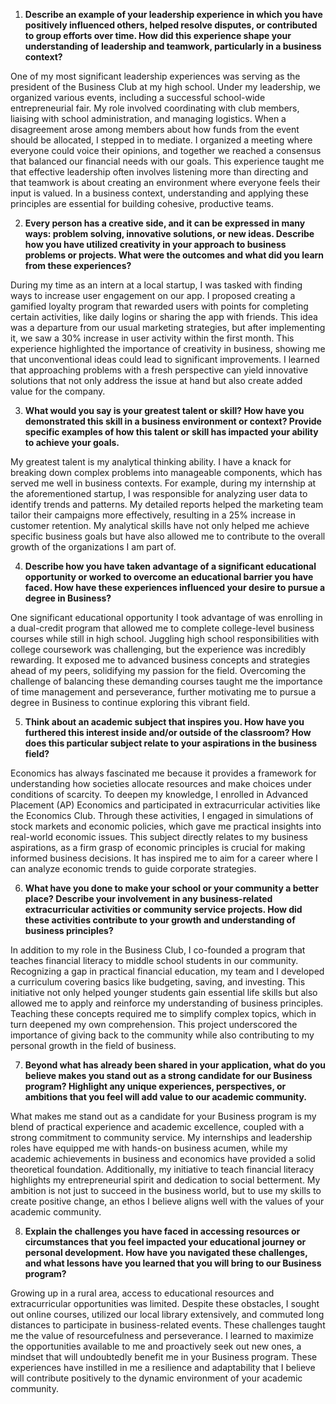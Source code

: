 1. **Describe an example of your leadership experience in which you have positively influenced others, helped resolve disputes, or contributed to group efforts over time. How did this experience shape your understanding of leadership and teamwork, particularly in a business context?**

One of my most significant leadership experiences was serving as the president of the Business Club at my high school. Under my leadership, we organized various events, including a successful school-wide entrepreneurial fair. My role involved coordinating with club members, liaising with school administration, and managing logistics. When a disagreement arose among members about how funds from the event should be allocated, I stepped in to mediate. I organized a meeting where everyone could voice their opinions, and together we reached a consensus that balanced our financial needs with our goals. This experience taught me that effective leadership often involves listening more than directing and that teamwork is about creating an environment where everyone feels their input is valued. In a business context, understanding and applying these principles are essential for building cohesive, productive teams.

2. **Every person has a creative side, and it can be expressed in many ways: problem solving, innovative solutions, or new ideas. Describe how you have utilized creativity in your approach to business problems or projects. What were the outcomes and what did you learn from these experiences?**

During my time as an intern at a local startup, I was tasked with finding ways to increase user engagement on our app. I proposed creating a gamified loyalty program that rewarded users with points for completing certain activities, like daily logins or sharing the app with friends. This idea was a departure from our usual marketing strategies, but after implementing it, we saw a 30% increase in user activity within the first month. This experience highlighted the importance of creativity in business, showing me that unconventional ideas could lead to significant improvements. I learned that approaching problems with a fresh perspective can yield innovative solutions that not only address the issue at hand but also create added value for the company.

3. **What would you say is your greatest talent or skill? How have you demonstrated this skill in a business environment or context? Provide specific examples of how this talent or skill has impacted your ability to achieve your goals.**

My greatest talent is my analytical thinking ability. I have a knack for breaking down complex problems into manageable components, which has served me well in business contexts. For example, during my internship at the aforementioned startup, I was responsible for analyzing user data to identify trends and patterns. My detailed reports helped the marketing team tailor their campaigns more effectively, resulting in a 25% increase in customer retention. My analytical skills have not only helped me achieve specific business goals but have also allowed me to contribute to the overall growth of the organizations I am part of.

4. **Describe how you have taken advantage of a significant educational opportunity or worked to overcome an educational barrier you have faced. How have these experiences influenced your desire to pursue a degree in Business?**

One significant educational opportunity I took advantage of was enrolling in a dual-credit program that allowed me to complete college-level business courses while still in high school. Juggling high school responsibilities with college coursework was challenging, but the experience was incredibly rewarding. It exposed me to advanced business concepts and strategies ahead of my peers, solidifying my passion for the field. Overcoming the challenge of balancing these demanding courses taught me the importance of time management and perseverance, further motivating me to pursue a degree in Business to continue exploring this vibrant field.

5. **Think about an academic subject that inspires you. How have you furthered this interest inside and/or outside of the classroom? How does this particular subject relate to your aspirations in the business field?**

Economics has always fascinated me because it provides a framework for understanding how societies allocate resources and make choices under conditions of scarcity. To deepen my knowledge, I enrolled in Advanced Placement (AP) Economics and participated in extracurricular activities like the Economics Club. Through these activities, I engaged in simulations of stock markets and economic policies, which gave me practical insights into real-world economic issues. This subject directly relates to my business aspirations, as a firm grasp of economic principles is crucial for making informed business decisions. It has inspired me to aim for a career where I can analyze economic trends to guide corporate strategies.

6. **What have you done to make your school or your community a better place? Describe your involvement in any business-related extracurricular activities or community service projects. How did these activities contribute to your growth and understanding of business principles?**

In addition to my role in the Business Club, I co-founded a program that teaches financial literacy to middle school students in our community. Recognizing a gap in practical financial education, my team and I developed a curriculum covering basics like budgeting, saving, and investing. This initiative not only helped younger students gain essential life skills but also allowed me to apply and reinforce my understanding of business principles. Teaching these concepts required me to simplify complex topics, which in turn deepened my own comprehension. This project underscored the importance of giving back to the community while also contributing to my personal growth in the field of business.

7. **Beyond what has already been shared in your application, what do you believe makes you stand out as a strong candidate for our Business program? Highlight any unique experiences, perspectives, or ambitions that you feel will add value to our academic community.**

What makes me stand out as a candidate for your Business program is my blend of practical experience and academic excellence, coupled with a strong commitment to community service. My internships and leadership roles have equipped me with hands-on business acumen, while my academic achievements in business and economics have provided a solid theoretical foundation. Additionally, my initiative to teach financial literacy highlights my entrepreneurial spirit and dedication to social betterment. My ambition is not just to succeed in the business world, but to use my skills to create positive change, an ethos I believe aligns well with the values of your academic community.

8. **Explain the challenges you have faced in accessing resources or circumstances that you feel impacted your educational journey or personal development. How have you navigated these challenges, and what lessons have you learned that you will bring to our Business program?**

Growing up in a rural area, access to educational resources and extracurricular opportunities was limited. Despite these obstacles, I sought out online courses, utilized our local library extensively, and commuted long distances to participate in business-related events. These challenges taught me the value of resourcefulness and perseverance. I learned to maximize the opportunities available to me and proactively seek out new ones, a mindset that will undoubtedly benefit me in your Business program. These experiences have instilled in me a resilience and adaptability that I believe will contribute positively to the dynamic environment of your academic community.